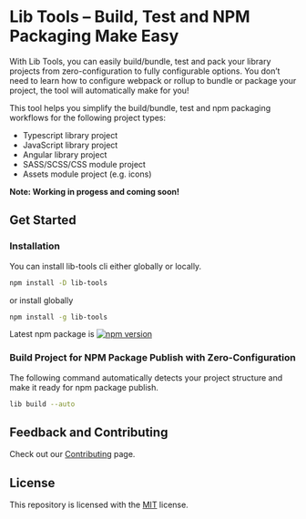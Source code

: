 # Lib Tools – Build, Test and NPM Packaging Make Easy

With Lib Tools, you can easily build/bundle, test and pack your library projects from zero-configuration to fully configurable options. You don’t need to learn how to configure webpack or rollup to bundle or package your project, the tool will automatically make for you!

This tool helps you simplify the build/bundle, test and npm packaging workflows for the following project types:

* Typescript library project
* JavaScript library project
* Angular library project
* SASS/SCSS/CSS module project
* Assets module project (e.g. icons)

**Note: Working in progess and coming soon!**

## Get Started

### Installation

You can install lib-tools cli either globally or locally.

```bash
npm install -D lib-tools
```

or install globally

```bash
npm install -g lib-tools
```

Latest npm package is [![npm version](https://badge.fury.io/js/lib-tools.svg)](https://www.npmjs.com/package/lib-tools)

### Build Project for NPM Package Publish with Zero-Configuration

The following command automatically detects your project structure and make it ready for npm package publish.

```bash
lib build --auto
```

## Feedback and Contributing

Check out our [Contributing](https://github.com/DagonMetric/lib-tools/blob/master/CONTRIBUTING.md) page.

## License

This repository is licensed with the [MIT](https://github.com/DagonMetric/lib-tools/blob/master/LICENSE) license.
